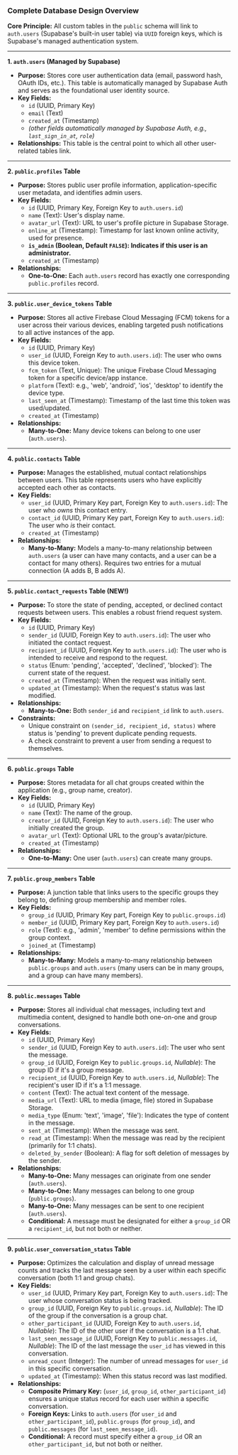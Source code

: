 ### Complete Database Design Overview

**Core Principle:** All custom tables in the `public` schema will link to `auth.users` (Supabase's built-in user table) via `UUID` foreign keys, which is Supabase's managed authentication system.

---

**1. `auth.users` (Managed by Supabase)**

- **Purpose:** Stores core user authentication data (email, password hash, OAuth IDs, etc.). This table is automatically managed by Supabase Auth and serves as the foundational user identity source.
- **Key Fields:**
  - `id` (UUID, Primary Key)
  - `email` (Text)
  - `created_at` (Timestamp)
  - _(other fields automatically managed by Supabase Auth, e.g., `last_sign_in_at`, `role`)_
- **Relationships:** This table is the central point to which all other user-related tables link.

---

**2. `public.profiles` Table**

- **Purpose:** Stores public user profile information, application-specific user metadata, and identifies admin users.
- **Key Fields:**
  - `id` (UUID, Primary Key, Foreign Key to `auth.users.id`)
  - `name` (Text): User's display name.
  - `avatar_url` (Text): URL to user's profile picture in Supabase Storage.
  - `online_at` (Timestamp): Timestamp for last known online activity, used for presence.
  - **`is_admin` (Boolean, Default `FALSE`): Indicates if this user is an administrator.**
  - `created_at` (Timestamp)
- **Relationships:**
  - **One-to-One:** Each `auth.users` record has exactly one corresponding `public.profiles` record.

---

**3. `public.user_device_tokens` Table**

- **Purpose:** Stores all active Firebase Cloud Messaging (FCM) tokens for a user across their various devices, enabling targeted push notifications to all active instances of the app.
- **Key Fields:**
  - `id` (UUID, Primary Key)
  - `user_id` (UUID, Foreign Key to `auth.users.id`): The user who owns this device token.
  - `fcm_token` (Text, Unique): The unique Firebase Cloud Messaging token for a specific device/app instance.
  - `platform` (Text): e.g., 'web', 'android', 'ios', 'desktop' to identify the device type.
  - `last_seen_at` (Timestamp): Timestamp of the last time this token was used/updated.
  - `created_at` (Timestamp)
- **Relationships:**
  - **Many-to-One:** Many device tokens can belong to one user (`auth.users`).

---

**4. `public.contacts` Table**

- **Purpose:** Manages the established, mutual contact relationships between users. This table represents users who have explicitly accepted each other as contacts.
- **Key Fields:**
  - `user_id` (UUID, Primary Key part, Foreign Key to `auth.users.id`): The user who _owns_ this contact entry.
  - `contact_id` (UUID, Primary Key part, Foreign Key to `auth.users.id`): The user who _is_ their contact.
  - `created_at` (Timestamp)
- **Relationships:**
  - **Many-to-Many:** Models a many-to-many relationship between `auth.users` (a user can have many contacts, and a user can be a contact for many others). Requires two entries for a mutual connection (A adds B, B adds A).

---

**5. `public.contact_requests` Table (NEW!)**

- **Purpose:** To store the state of pending, accepted, or declined contact requests between users. This enables a robust friend request system.
- **Key Fields:**
  - `id` (UUID, Primary Key)
  - `sender_id` (UUID, Foreign Key to `auth.users.id`): The user who initiated the contact request.
  - `recipient_id` (UUID, Foreign Key to `auth.users.id`): The user who is intended to receive and respond to the request.
  - `status` (Enum: 'pending', 'accepted', 'declined', 'blocked'): The current state of the request.
  - `created_at` (Timestamp): When the request was initially sent.
  - `updated_at` (Timestamp): When the request's status was last modified.
- **Relationships:**
  - **Many-to-One:** Both `sender_id` and `recipient_id` link to `auth.users`.
- **Constraints:**
  - Unique constraint on `(sender_id, recipient_id, status)` where status is 'pending' to prevent duplicate pending requests.
  - A check constraint to prevent a user from sending a request to themselves.

---

**6. `public.groups` Table**

- **Purpose:** Stores metadata for all chat groups created within the application (e.g., group name, creator).
- **Key Fields:**
  - `id` (UUID, Primary Key)
  - `name` (Text): The name of the group.
  - `creator_id` (UUID, Foreign Key to `auth.users.id`): The user who initially created the group.
  - `avatar_url` (Text): Optional URL to the group's avatar/picture.
  - `created_at` (Timestamp)
- **Relationships:**
  - **One-to-Many:** One user (`auth.users`) can create many groups.

---

**7. `public.group_members` Table**

- **Purpose:** A junction table that links users to the specific groups they belong to, defining group membership and member roles.
- **Key Fields:**
  - `group_id` (UUID, Primary Key part, Foreign Key to `public.groups.id`)
  - `member_id` (UUID, Primary Key part, Foreign Key to `auth.users.id`)
  - `role` (Text): e.g., 'admin', 'member' to define permissions within the group context.
  - `joined_at` (Timestamp)
- **Relationships:**
  - **Many-to-Many:** Models a many-to-many relationship between `public.groups` and `auth.users` (many users can be in many groups, and a group can have many members).

---

**8. `public.messages` Table**

- **Purpose:** Stores all individual chat messages, including text and multimedia content, designed to handle both one-on-one and group conversations.
- **Key Fields:**
  - `id` (UUID, Primary Key)
  - `sender_id` (UUID, Foreign Key to `auth.users.id`): The user who sent the message.
  - `group_id` (UUID, Foreign Key to `public.groups.id`, _Nullable_): The group ID if it's a group message.
  - `recipient_id` (UUID, Foreign Key to `auth.users.id`, _Nullable_): The recipient's user ID if it's a 1:1 message.
  - `content` (Text): The actual text content of the message.
  - `media_url` (Text): URL to media (image, file) stored in Supabase Storage.
  - `media_type` (Enum: 'text', 'image', 'file'): Indicates the type of content in the message.
  - `sent_at` (Timestamp): When the message was sent.
  - `read_at` (Timestamp): When the message was read by the recipient (primarily for 1:1 chats).
  - `deleted_by_sender` (Boolean): A flag for soft deletion of messages by the sender.
- **Relationships:**
  - **Many-to-One:** Many messages can originate from one sender (`auth.users`).
  - **Many-to-One:** Many messages can belong to one group (`public.groups`).
  - **Many-to-One:** Many messages can be sent to one recipient (`auth.users`).
  - **Conditional:** A message must be designated for either a `group_id` OR a `recipient_id`, but not both or neither.

---

**9. `public.user_conversation_status` Table**

- **Purpose:** Optimizes the calculation and display of unread message counts and tracks the last message seen by a user within each specific conversation (both 1:1 and group chats).
- **Key Fields:**
  - `user_id` (UUID, Primary Key part, Foreign Key to `auth.users.id`): The user whose conversation status is being tracked.
  - `group_id` (UUID, Foreign Key to `public.groups.id`, _Nullable_): The ID of the group if the conversation is a group chat.
  - `other_participant_id` (UUID, Foreign Key to `auth.users.id`, _Nullable_): The ID of the other user if the conversation is a 1:1 chat.
  - `last_seen_message_id` (UUID, Foreign Key to `public.messages.id`, _Nullable_): The ID of the last message the `user_id` has viewed in this conversation.
  - `unread_count` (Integer): The number of unread messages for `user_id` in this specific conversation.
  - `updated_at` (Timestamp): When this status record was last modified.
- **Relationships:**
  - **Composite Primary Key:** (`user_id`, `group_id`, `other_participant_id`) ensures a unique status record for each user within a specific conversation.
  - **Foreign Keys:** Links to `auth.users` (for `user_id` and `other_participant_id`), `public.groups` (for `group_id`), and `public.messages` (for `last_seen_message_id`).
  - **Conditional:** A record must specify either a `group_id` OR an `other_participant_id`, but not both or neither.
